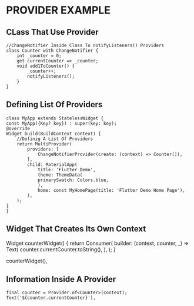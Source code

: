 # PROVIDER EXAMPLE


## CLass That Use Provider

    //ChangeNotifier Inside Class To notifyListeners() Providers
    class Counter with ChangeNotifier {
        int _counter = 0;
        get currentCounter => _counter;
        void add1ToCounter() {
            _counter++;
            notifyListeners();
        }
    }

## Defining List Of Providers

    class MyApp extends StatelessWidget {
    const MyApp({Key? key}) : super(key: key);
    @override
    Widget build(BuildContext context) {
        //Definig A List Of Providers
        return MultiProvider(
            providers: [
                ChangeNotifierProvider(create: (context) => Counter()),
            ],
            child: MaterialApp(
                title: 'Flutter Demo',
                theme: ThemeData(
                primarySwatch: Colors.blue,
                ),
                home: const MyHomePage(title: 'Flutter Demo Home Page'),
            ),
        );
    }
    }

## Widget That Creates Its Own Context

  Widget counterWidget() {
    return Consumer<Counter>(
      builder: (context, counter, _) => Text(
        counter.currentCounter.toString(),
      ),
    );
  }

  counterWidget(),

## Information Inside A Provider
    final counter = Provider.of<Counter>(context);
    Text('${counter.currentCounter}'),

  


